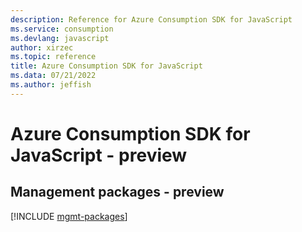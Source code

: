 ```yaml
---
description: Reference for Azure Consumption SDK for JavaScript
ms.service: consumption
ms.devlang: javascript
author: xirzec
ms.topic: reference
title: Azure Consumption SDK for JavaScript
ms.data: 07/21/2022
ms.author: jeffish
---
```

# Azure Consumption SDK for JavaScript - preview

## Management packages - preview
[!INCLUDE [mgmt-packages](consumption-mgmt-index.md)]